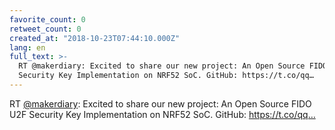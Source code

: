 ```yaml
---
favorite_count: 0
retweet_count: 0
created_at: "2018-10-23T07:44:10.000Z"
lang: en
full_text: >-
  RT @makerdiary: Excited to share our new project: An Open Source FIDO U2F
  Security Key Implementation on NRF52 SoC. GitHub: https://t.co/qq…
---
```


RT [@makerdiary](https://twitter.com/makerdiary): Excited to share our new
project: An Open Source FIDO U2F Security Key Implementation on NRF52 SoC.
GitHub: https://t.co/qq…
